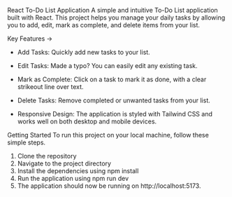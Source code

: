 React To-Do List Application
A simple and intuitive To-Do List application built with React. 
This project helps you manage your daily tasks by allowing you to add, edit, mark as complete, and delete items from your list.

Key Features ->

* Add Tasks: Quickly add new tasks to your list.

* Edit Tasks: Made a typo? You can easily edit any existing task.

* Mark as Complete: Click on a task to mark it as done, with a clear strikeout line over text.

* Delete Tasks: Remove completed or unwanted tasks from your list.

* Responsive Design: The application is styled with Tailwind CSS and works well on both desktop and mobile devices.

Getting Started
To run this project on your local machine, follow these simple steps.
1. Clone the repository
2. Navigate to the project directory
3. Install the dependencies using npm install
4. Run the application using npm run dev
5. The application should now be running on http://localhost:5173.
